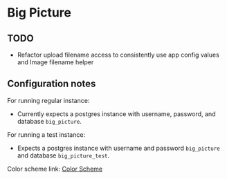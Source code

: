 # Big Picture

## TODO

* Refactor upload filename access to consistently use app config values and Image filename helper

## Configuration notes

For running regular instance:

* Currently expects a postgres instance with username, password, and database `big_picture`.

For running a test instance:

* Expects a postgres instance with username and password `big_picture` and database `big_picture_test`.

Color scheme link: [Color Scheme](https://coolors.co/16bac5-5fbff9-efe9f4-171d1c-5863f8)
